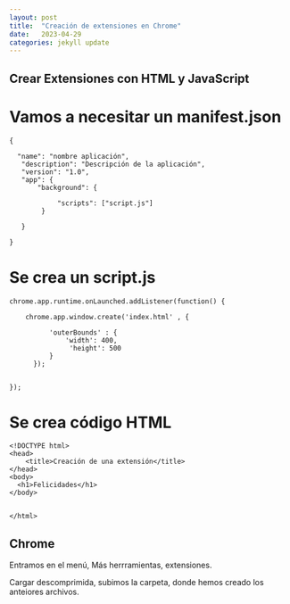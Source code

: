 ```yaml
---
layout: post
title:  "Creación de extensiones en Chrome"
date:   2023-04-29
categories: jekyll update
---
```



## Crear Extensiones con HTML y JavaScript

# Vamos a necesitar un manifest.json

~~~~
{

  "name": "nombre aplicación",
   "description": "Descripción de la aplicación",
   "version": "1.0",
   "app": {
       "background": {
       
            "scripts": ["script.js"]
        }
   
   }

}

~~~~

# Se crea un script.js

~~~~
chrome.app.runtime.onLaunched.addListener(function() {
  
    chrome.app.window.create('index.html' , {
    
          'outerBounds' : {
              'width': 400,
               'height': 500
          }
      });


});

~~~~


# Se crea código HTML

~~~~
<!DOCTYPE html>
<head>
    <title>Creación de una extensión</title>
</head>
<body>
  <h1>Felicidades</h1>
</body>


</html>
~~~~


## Chrome

Entramos en el menú, Más herrramientas, extensiones.


Cargar descomprimida, subimos la carpeta, donde hemos creado los anteiores archivos.
